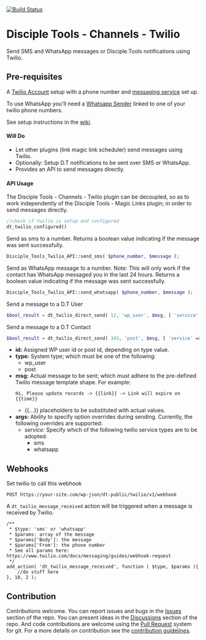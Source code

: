 [![Build Status](https://travis-ci.com/DiscipleTools/disciple-tools-channels-twilio.svg?branch=master)](https://travis-ci.com/DiscipleTools/disciple-tools-channels-twilio)

# Disciple Tools - Channels - Twilio

Send SMS and WhatsApp messages or Disciple.Tools notifications using Twilio.

## Pre-requisites
A [Twilio Account](https://www.twilio.com/) setup with a phone number and [messaging service](https://github.com/DiscipleTools/disciple-tools-channels-twilio/wiki/Getting-Started-With-Twilio-Messaging-Services) set up.

To use WhatsApp you'll need a [Whatsapp Sender](https://www.twilio.com/docs/whatsapp/self-sign-up) linked to one of your twilio phone numbers.

See setup instructions in the [wiki](https://github.com/DiscipleTools/disciple-tools-channels-twilio/wiki).

#### Will Do

- Let other plugins (link magic link scheduler) send messages using Twilio.
- Optionally: Setup D.T notifications to be sent over SMS or WhatsApp.
- Provides an API to send messages directly.


#### API Usage

The Disciple Tools - Channels - Twilio plugin can be decoupled, so as to work independently of the Disciple Tools - Magic Links plugin; in order to send messages directly.


```php
//check if twilio is setup and configured
dt_twilio_configured()
```

Send as sms to a number.
Returns a boolean value indicating if the message was sent successfully.
```php
Disciple_Tools_Twilio_API::send_sms( $phone_number, $message );
```

Send as WhatsApp message to a number.
Note: This will only work if the contact has WhatsApp messaged you in the last 24 hours.
Returns a boolean value indicating if the message was sent successfully.
```php
Disciple_Tools_Twilio_API::send_whatsapp( $phone_number, $message );
```

Send a message to a D.T User
```php
$bool_result = dt_twilio_direct_send( 12, 'wp_user', $msg, [ 'service' => 'sms' ] );
```

Send a message to a D.T Contact
```php
$bool_result = dt_twilio_direct_send( 343, 'post', $msg, [ 'service' => 'sms' ] );
```

- __id:__ Assigned WP user id or post id, depending on type value.
- __type:__ System type; which must be one of the following:
  - wp_user
  - post
- __msg:__ Actual message to be sent; which must adhere to the pre-defined Twilio message template shape. For example:
  ```text
  Hi, Please update records -> {{link}} -> Link will expire on {{time}}
  ```
  - {{...}} placeholders to be substituted with actual values.
- __args:__ Ability to specify option overrides during sending. Currently, the following overrides are supported:
  - _service:_ Specify which of the following twilio service types are to be adopted:
    - sms
    - whatsapp


## Webhooks
Set twilio to call this webhook
```
POST https://your-site.com/wp-json/dt-public/twilio/v1/webhook
```
A `dt_twilio_message_received` action will be triggered when a message is received by Twilio.
```
/**
 * $type: 'sms' or 'whatsapp'
 * $params: array of the message
 * $params['Body']: the message
 * $params['From']: the phone number
 * See all params here: https://www.twilio.com/docs/messaging/guides/webhook-request
 */
add_action( 'dt_twilio_message_received', function ( $type, $params ){
    //do stuff here
}, 10, 2 );
```


## Contribution

Contributions welcome. You can report issues and bugs in the
[Issues](https://github.com/DiscipleTools/disciple-tools-channels-twilio/issues) section of the repo. You can present
ideas in the [Discussions](https://github.com/DiscipleTools/disciple-tools-channels-twilio/discussions) section of the
repo. And code contributions are welcome using
the [Pull Request](https://github.com/DiscipleTools/disciple-tools-channels-twilio/pulls)
system for git. For a more details on contribution see the
[contribution guidelines](https://github.com/DiscipleTools/disciple-tools-channels-twilio/blob/master/CONTRIBUTING.md).
